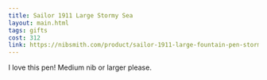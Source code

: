 ```yaml
---
title: Sailor 1911 Large Stormy Sea
layout: main.html
tags: gifts
cost: 312
link: https://nibsmith.com/product/sailor-1911-large-fountain-pen-stormy-sea-rhodium-trim/
---
```


I love this pen! Medium nib or larger please.
